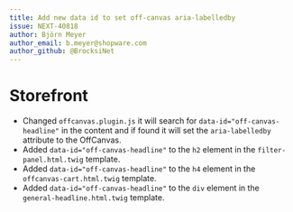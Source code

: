 ```yaml
---
title: Add new data id to set off-canvas aria-labelledby
issue: NEXT-40818
author: Björn Meyer
author_email: b.meyer@shopware.com
author_github: @BrocksiNet
---
```

# Storefront
* Changed `offcanvas.plugin.js` it will search for `data-id="off-canvas-headline"` in the content and if found it will set the `aria-labelledby` attribute to the OffCanvas.
* Added `data-id="off-canvas-headline"` to the `h2` element in the `filter-panel.html.twig` template.
* Added `data-id="off-canvas-headline"` to the `h4` element in the `offcanvas-cart.html.twig` template.
* Added `data-id="off-canvas-headline"` to the `div` element in the `general-headline.html.twig` template.
